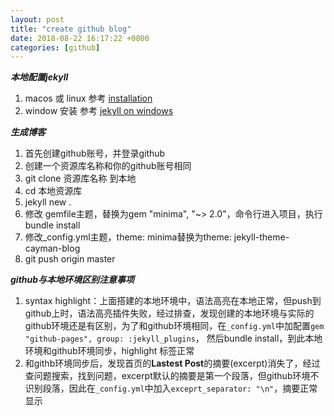 ```yaml
---
layout: post
title: "create github blog"
date: 2018-08-22 16:17:22 +0800
categories: [github]
---
```


***本地配置jekyll***
1. macos 或 linux 参考 [installation](https://jekyllrb.com/docs/installation/)
2. window 安装 参考 [jekyll on windows](https://jekyllrb.com/docs/windows/)

***生成博客***
1. 首先创建github账号，并登录github
2. 创建一个资源库名称和你的github账号相同
3. git clone 资源库名称 到本地
4. cd 本地资源库
5. jekyll new .
6. 修改 gemfile主题，替换为gem "minima", "~> 2.0"，命令行进入项目，执行bundle install
7. 修改_config.yml主题，theme: minima替换为theme: jekyll-theme-cayman-blog
8. git push origin master

***github与本地环境区别注意事项***
1. syntax highlight：上面搭建的本地环境中，语法高亮在本地正常，但push到github上时，语法高亮插件失败，经过排查，发现创建的本地环境与实际的github环境还是有区别，为了和github环境相同，在`_config.yml`中加配置`gem "github-pages", group: :jekyll_plugins`， 然后bundle install，到此本地环境和github环境同步，highlight 标签正常
2. 和githb环境同步后，发现首页的**Lastest Post**的摘要(excerpt)消失了，经过查问题搜索，找到问题，excerpt默认的摘要是第一个段落，但github环境不识别段落，因此在`_config.yml`中加入`exceprt_separator: "\n"`，摘要正常显示
